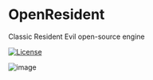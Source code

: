 # OpenResident
Classic Resident Evil open-source engine

[![License](https://img.shields.io/badge/License-BSD%202--Clause-orange.svg)](https://opensource.org/licenses/BSD-2-Clause)  

![image](https://user-images.githubusercontent.com/796763/188296197-c17d3317-2ba6-43db-bf61-c09ae35e140d.png)
